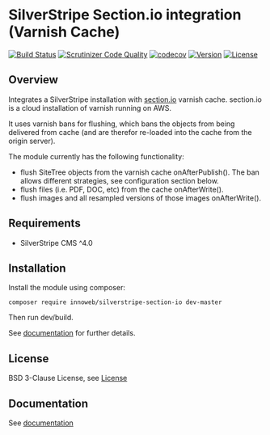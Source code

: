 # SilverStripe Section.io integration (Varnish Cache)

[![Build Status](https://travis-ci.org/xini/silverstripe-section-io.svg?branch=master)](https://travis-ci.org/xini/silverstripe-section-io)
[![Scrutinizer Code Quality](https://scrutinizer-ci.com/g/xini/silverstripe-section-io/badges/quality-score.png?b=master)](https://scrutinizer-ci.com/g/xini/silverstripe-section-io/?branch=master)
[![codecov](https://codecov.io/gh/xini/silverstripe-section-io/branch/master/graph/badge.svg)](https://codecov.io/gh/xini/silverstripe-section-io)
[![Version](http://img.shields.io/packagist/v/innoweb/silverstripe-section-io.svg?style=flat)](https://packagist.org/packages/innoweb/silverstripe-section-io)
[![License](http://img.shields.io/packagist/l/innoweb/silverstripe-section-io.svg?style=flat)](license.md)

## Overview

Integrates a SilverStripe installation with [section.io](https://www.section.io/) varnish cache. section.io is a cloud installation of varnish running on AWS.

It uses varnish bans for flushing, which bans the objects from being delivered from cache (and are therefor re-loaded into the cache from the origin server). 

The module currently has the following functionality:
* flush SiteTree objects from the varnish cache onAfterPublish(). The ban allows different strategies, see configuration section below.
* flush files (i.e. PDF, DOC, etc) from the cache onAfterWrite(). 
* flush images and all resampled versions of those images onAfterWrite(). 

## Requirements

* SilverStripe CMS ^4.0

## Installation

Install the module using composer:
```
composer require innoweb/silverstripe-section-io dev-master
```

Then run dev/build.

See [documentation](docs/en/index.md) for further details.

## License

BSD 3-Clause License, see [License](license.md)

## Documentation

See [documentation](docs/en/index.md)

